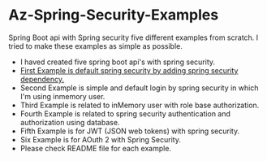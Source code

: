 # Az-Spring-Security-Examples
Spring Boot api with Spring security five different examples from scratch. I tried to make these examples as simple as possible.

* I haved created five spring boot api's with spring security.
* [First Example is default spring security by adding spring security dependency.](/simple-spring-security)
* Second Example is simple and default login by spring security in which I'm using inmemory user.
* Third Example is related to inMemory user with role base authorization.
* Fourth Example is related to spring security authentication and authorization using database.
* Fifth Example is for JWT (JSON web tokens) with spring security.
* Six Example is for AOuth 2 with Spring Security.
* Please check README file for each example.




